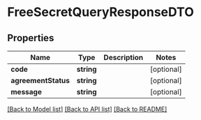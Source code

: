 # FreeSecretQueryResponseDTO

## Properties
Name | Type | Description | Notes
------------ | ------------- | ------------- | -------------
**code** | **string** |  | [optional] 
**agreementStatus** | **string** |  | [optional] 
**message** | **string** |  | [optional] 

[[Back to Model list]](../README.md#documentation-for-models) [[Back to API list]](../README.md#documentation-for-api-endpoints) [[Back to README]](../README.md)


